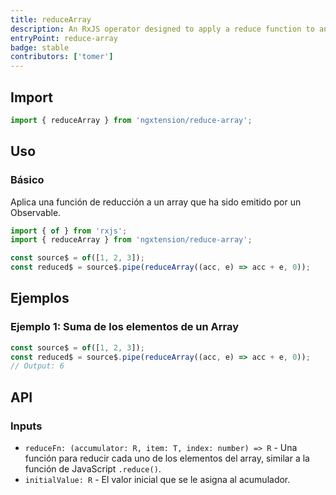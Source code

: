 ```yaml
---
title: reduceArray
description: An RxJS operator designed to apply a reduce function to an array within an Observable stream, simplifying array transformations.
entryPoint: reduce-array
badge: stable
contributors: ['tomer']
---
```


## Import

```ts
import { reduceArray } from 'ngxtension/reduce-array';
```

## Uso

### Básico

Aplica una función de reducción a un array que ha sido emitido por un Observable.

```ts
import { of } from 'rxjs';
import { reduceArray } from 'ngxtension/reduce-array';

const source$ = of([1, 2, 3]);
const reduced$ = source$.pipe(reduceArray((acc, e) => acc + e, 0));
```

## Ejemplos

### Ejemplo 1: Suma de los elementos de un Array

```ts
const source$ = of([1, 2, 3]);
const reduced$ = source$.pipe(reduceArray((acc, e) => acc + e, 0));
// Output: 6
```

## API

### Inputs

- `reduceFn: (accumulator: R, item: T, index: number) => R` - Una función para reducir cada uno de los elementos del array, similar a la función de JavaScript `.reduce()`.
- `initialValue: R` - El valor inicial que se le asigna al acumulador.
